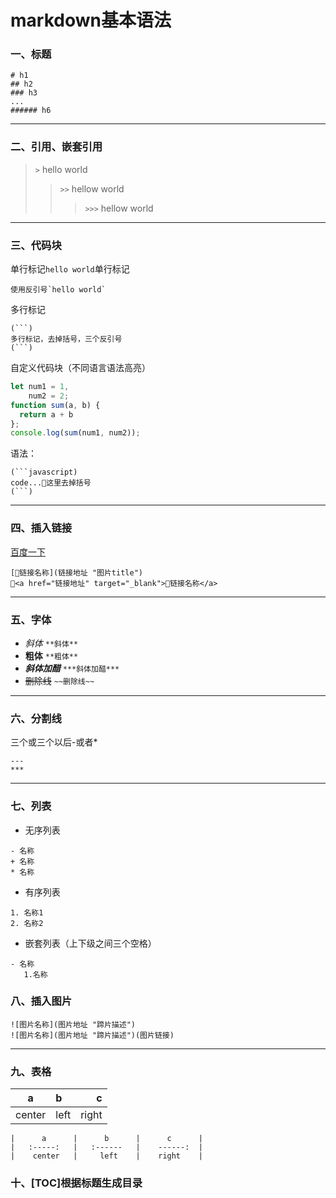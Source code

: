 # markdown基本语法
### 一、标题
```
# h1
## h2
### h3
...
###### h6
```
----------

### 二、引用、嵌套引用
> `>` hello world
>> `>>` hellow world
>>> `>>>` hellow world

----------

### 三、代码块
单行标记`hello world`单行标记
```
使用反引号`hello world`
```

多行标记
```
(```)
多行标记，去掉括号，三个反引号
(```)
```

自定义代码块（不同语言语法高亮）
```javascript
let num1 = 1,
    num2 = 2;
function sum(a, b) {
  return a + b
};
console.log(sum(num1, num2));
```

语法：
```
(```javascript)
code...这里去掉括号
(```)
```

----------

### 四、插入链接
[百度一下](http://www.baidu.com "百度一下")
```
[链接名称](链接地址 "图片title")
<a href="链接地址" target="_blank">链接名称</a>
```

----------

### 五、字体
- *斜体* `**斜体**`
- **粗体** `**粗体**`
- ***斜体加醋*** `***斜体加醋***`
- ~~删除线~~ `~~删除线~~`

----------

### 六、分割线
三个或三个以后-或者*
```
---
***
```

---------

### 七、列表
- 无序列表
```
- 名称
+ 名称
* 名称
```

- 有序列表
```
1. 名称1
2. 名称2
```

- 嵌套列表（上下级之间三个空格）
```
- 名称
   1.名称
```

### 八、插入图片
```
![图片名称](图片地址 "蹄片描述")
![图片名称](图片地址 "蹄片描述")(图片链接)
```

---------

### 九、表格
|      a      |      b      |      c      |
|   :-----:   |   :------   |    ------:  |
|    center   |     left    |    right    |

```
|      a      |      b      |      c      |
|   :-----:   |   :------   |    ------:  |
|    center   |     left    |    right    |
```
### 十、[TOC]根据标题生成目录
